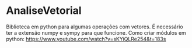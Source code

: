 # AnaliseVetorial
Biblioteca em python para algumas operações com vetores. É necessário ter a extensão numpy e sympy para que funcione.
Como criar módulos em python: https://www.youtube.com/watch?v=sKYiQLRe254&t=183s
